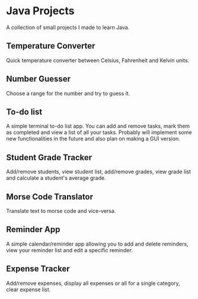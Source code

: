 # Java Projects
A collection of small projects I made to learn Java.

## Temperature Converter
Quick temperature converter between Celsius, Fahrenheit and Kelvin units.

## Number Guesser
Choose a range for the number and try to guess it.

## To-do list
A simple terminal to-do list app. You can add and remove tasks, mark them as completed and view a list of all your tasks. Probably will implement some new functionalities in the future and also plan on making a GUI version.

## Student Grade Tracker
Add/remove students, view student list, add/remove grades, view grade list and calculate a student's average grade.

## Morse Code Translator
Translate text to morse code and vice-versa.

## Reminder App
A simple calendar/reminder app allowing you to add and delete reminders, view your reminder list and edit a specific reminder.

## Expense Tracker
Add/remove expenses, display all expenses or all for a single category, clear expense list.